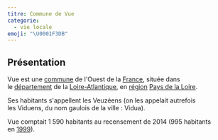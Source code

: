 ```yaml
---
titre: Commune de Vue
categorie:
  - vie locale
emoji: "\U0001F3DB️"
---
```


## Présentation

Vue est une [commune](https://fr.wikipedia.org/wiki/Commune_\(France\)) de l'Ouest de la [France](https://fr.wikipedia.org/wiki/France), située dans le [département](https://fr.wikipedia.org/wiki/D%C3%A9partement_fran%C3%A7ais) de la [Loire-Atlantique](https://fr.wikipedia.org/wiki/Loire-Atlantique), en [région](https://fr.wikipedia.org/wiki/R%C3%A9gion_fran%C3%A7aise) [Pays de la Loire](https://fr.wikipedia.org/wiki/Pays_de_la_Loire).

Ses habitants s'appellent les Veuzéens (on les appelait autrefois les Viduens, du nom gaulois de la ville : Vidua).

Vue comptait 1 590 habitants au recensement de 2014 (995 habitants en [1999](https://fr.wikipedia.org/wiki/1999)).
